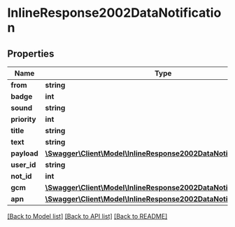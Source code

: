 # InlineResponse2002DataNotification

## Properties
Name | Type | Description | Notes
------------ | ------------- | ------------- | -------------
**from** | **string** |  | [optional] 
**badge** | **int** |  | [optional] 
**sound** | **string** |  | [optional] 
**priority** | **int** |  | [optional] 
**title** | **string** |  | [optional] 
**text** | **string** |  | [optional] 
**payload** | [**\Swagger\Client\Model\InlineResponse2002DataNotificationPayload**](InlineResponse2002DataNotificationPayload.md) |  | [optional] 
**user_id** | **string** |  | [optional] 
**not_id** | **int** |  | [optional] 
**gcm** | [**\Swagger\Client\Model\InlineResponse2002DataNotificationGcm**](InlineResponse2002DataNotificationGcm.md) |  | [optional] 
**apn** | [**\Swagger\Client\Model\InlineResponse2002DataNotificationApn**](InlineResponse2002DataNotificationApn.md) |  | [optional] 

[[Back to Model list]](../../README.md#documentation-for-models) [[Back to API list]](../../README.md#documentation-for-api-endpoints) [[Back to README]](../../README.md)

